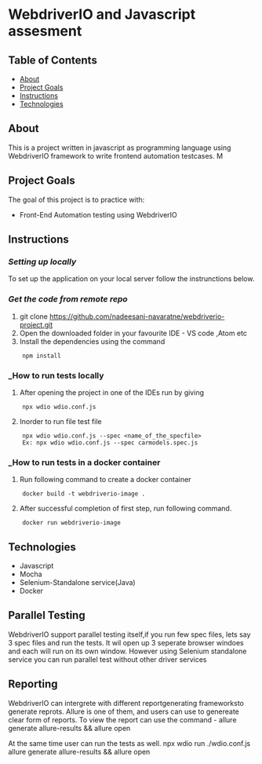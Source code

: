 # WebdriverIO and Javascript assesment


## Table of Contents

* [About](#about)
* [Project Goals](#project_goals)
* [Instructions](#instructions)
* [Technologies](#technologies)

## About

This is a project written in javascript as programming language using WebdriverIO framework to write frontend automation testcases.
M


## Project Goals

The goal of this project is to practice with:

* Front-End Automation testing using WebdriverIO 



## Instructions

### _Setting up locally_

To set up the application on your local server follow the instrunctions below.

### _Get the code from remote repo_ 

1. git clone https://github.com/nadeesani-navaratne/webdriverio-project.git
2. Open the downloaded folder in your favourite IDE - VS code ,Atom etc
3. Install the dependencies using the command
``` 
    npm install
```

### _How to run tests locally
1. After opening the project in one of the IDEs run by giving
``` 
    npx wdio wdio.conf.js
```
2. Inorder to run file test file
``` 
    npx wdio wdio.conf.js --spec <name_of_the_specfile>
    Ex: npx wdio wdio.conf.js --spec carmodels.spec.js
```



### _How to run tests in a docker container
1. Run following command to create a docker container
``` 
    docker build -t webdriverio-image .
```

2. After successful completion of first step, run following command.
``` 
    docker run webdriverio-image
```


## Technologies

* Javascript
* Mocha 
* Selenium-Standalone service(Java)
* Docker



## Parallel Testing
   WebdriverIO support parallel testing itself,if you run few spec files, lets say 3 spec files and run the tests. It wil open up 3 seperate browser windoes and each will run on its own window.
   However using Selenium standalone service you can run parallel test without other driver services

## Reporting
   WebdriverIO can intergrete with different reportgenerating frameworksto generate reprots.
   Allure is one of them, and users can use to genereate clear form of reports.
   To view the report can use the command -                              allure generate allure-results && allure open

   At the same time user can run the tests as well.
   npx wdio run ./wdio.conf.js allure generate allure-results && allure open
   
      

